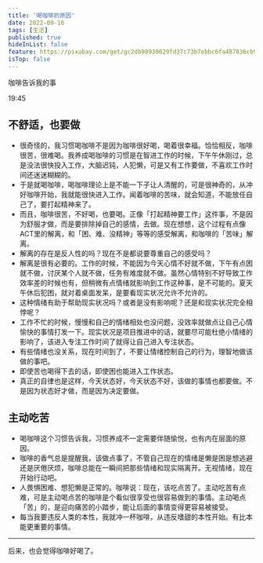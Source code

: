 ```yaml
---
title: '喝咖啡的原因'
date: 2022-09-16
tags: [生活]
published: true
hideInList: false
feature: https://pixabay.com/get/gc2db90930029fd37c73b7ebbc6fa487836cb98d3479115a265a953e07772fd9d1f8c720de4d59edde225e0e36b7e51315382dd394df7a9625f9f32830719db0e_1280.jpg?permalink
isTop: false
---
```


咖啡告诉我的事


<!--more-->

19:45

## 不舒适，也要做
- 很奇怪的，我习惯喝咖啡不是因为咖啡很好喝，喝着很幸福。恰恰相反，咖啡很苦，很难喝。我养成喝咖啡的习惯是在智进工作的时候，下午午休刚过，总是没法很快投入工作，大脑迟钝，人犯懒，可是又有工作要做，不喜欢工作时间还迷迷糊糊的。
- 于是就喝咖啡，喝咖啡理论上是不能一下子让人清醒的，可是很神奇的，从冲好咖啡开始，我就能很快进入工作。闻着咖啡的苦味，就会知道，不能放任自己了，要打起精神来了。
- 而且，咖啡很苦，不好喝，也要喝。正像「打起精神要工作」这件事，不是因为舒服才做，而是要排除掉自己的感情，去做。现在想想，这个过程有点像ACT里的解离，和「困、难、没精神」等等的感受解离，和咖啡的「苦味」解离。
- 解离的存在是反人性的吗？现在不是都说要尊重自己的感受吗？
- 解离是很有必要的。工作的时候，不能因为今天心情不好就不做，下午有点困就不做，讨厌某个人就不做，任务有难度就不做。虽然心情特别不好导致工作效率差的时候也有，但稍微有点情绪就影响到工作这种事，是不可能的。夏天午休后犯困，就对着桌面发呆，是要看现实状况允许不允许的。
- 这种情绪有助于帮助现实状况吗？或者是没有影响呢？还是和现实状况完全相悖呢？
- 工作不忙的时候，慢慢和自己的情绪相处也没问题，没效率就做点让自己心情愉快的事情打发一下。现实状况是项目推进中的话，就要尽可能杜绝小情绪的影响了，该进入专注工作时间了就得让自己进入专注状态。
- 有些情绪也没关系，现在时间到了，不要让情绪控制自己的行为，理智地做该做的事吧。
- 即使苦也喝得下去的话，即使困也能进入工作状态。
- 真正的自律也是这样，今天状态好，今天状态不好，该做的事情也都要做。不是因为状态好才做，而是因为决定要做。

## 主动吃苦
- 喝咖啡这个习惯告诉我，习惯养成不一定需要伴随愉悦，也有内在层面的原因。
- 咖啡的香气总是提醒我，该做点事了，不管自己现在的情绪是懒是困是想逃避还是厌倦厌烦，咖啡总能在一瞬间把那些情绪和现实隔离开。无视情绪，现在开始行动吧。
- 人畏惧困难、想犯懒是正常的。咖啡说：现在，该吃点苦了。主动吃苦有点难，可是主动喝点苦的咖啡是个看似很享受也很容易做到的事情。主动喝点「苦」的，是迎向痛苦的小踏步，能让后面的事情变得更容易被接受。
- 每当我要违反人类的本性，我就冲一杯咖啡，从违反嗜甜的本性开始。有比本能更重要的事情。

***
后来，也会觉得咖啡好喝了。